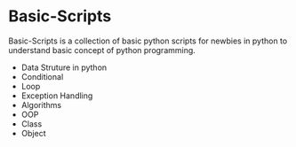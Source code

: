 # Basic-Scripts
Basic-Scripts is a collection of basic python scripts for newbies in python to understand basic concept of python programming.
- Data Struture in python
- Conditional 
- Loop
- Exception Handling 
- Algorithms
- OOP
- Class
- Object